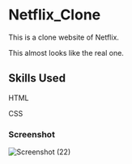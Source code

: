 # Netflix_Clone

This is a clone website of Netflix.

This almost looks like the real one.

## Skills Used

HTML

CSS

### Screenshot


![Screenshot (22)](https://github.com/divyansh9521/Netflix_Clone/assets/146622948/bdff4ef8-7302-4dc1-ac05-33dc7e0a88dd)
